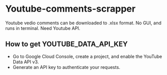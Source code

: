 # Youtube-comments-scrapper

Youtube vedio comments can be downloaded to .xlsx format. No GUI, and runs in terminal. Need Youtube API. 

## How to get YOUTUBE_DATA_API_KEY

 - Go to Google Cloud Console, create a project, and enable the YouTube Data API v3.
 - Generate an API key to authenticate your requests.
